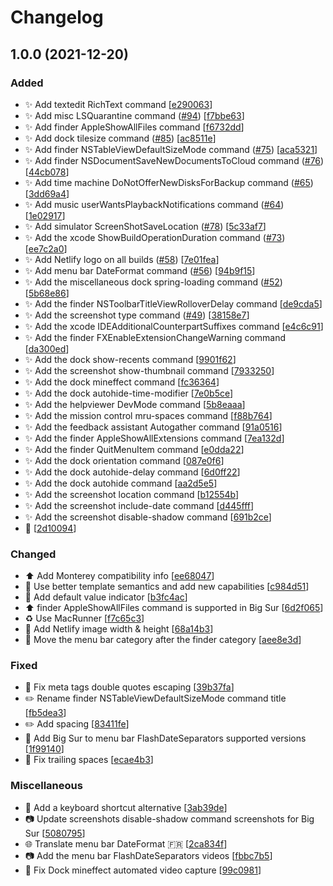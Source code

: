 # Changelog

<a name="1.0.0"></a>
## 1.0.0 (2021-12-20)

### Added

- ✨ Add textedit RichText command [[e290063](https://github.com/yannbertrand/macos-defaults/commit/e29006358a0ad45f0bd0694b63bab0f02174610d)]
- ✨ Add misc LSQuarantine command ([#94](https://github.com/yannbertrand/macos-defaults/issues/94)) [[f7bbe63](https://github.com/yannbertrand/macos-defaults/commit/f7bbe632e6af7d5da338bec4a6f5a99dcac2dd21)]
- ✨ Add finder AppleShowAllFiles command [[f6732dd](https://github.com/yannbertrand/macos-defaults/commit/f6732dd468ec37e376abc9abb2437d385d06f8a0)]
- ✨ Add dock tilesize command ([#85](https://github.com/yannbertrand/macos-defaults/issues/85)) [[ac8511e](https://github.com/yannbertrand/macos-defaults/commit/ac8511e86a0ff159c274889babb135ec5f4f46b4)]
- ✨ Add finder NSTableViewDefaultSizeMode command ([#75](https://github.com/yannbertrand/macos-defaults/issues/75)) [[aca5321](https://github.com/yannbertrand/macos-defaults/commit/aca53214841e04a8a8bed4b4be9c92698cc15ec7)]
- ✨ Add finder NSDocumentSaveNewDocumentsToCloud command ([#76](https://github.com/yannbertrand/macos-defaults/issues/76)) [[44cb078](https://github.com/yannbertrand/macos-defaults/commit/44cb078b73692458e64fc2be3deb32b142f03f79)]
- ✨ Add time machine DoNotOfferNewDisksForBackup command ([#65](https://github.com/yannbertrand/macos-defaults/issues/65)) [[3dd69a4](https://github.com/yannbertrand/macos-defaults/commit/3dd69a472ce4fa944a772240d182bac6bff62f36)]
- ✨ Add music userWantsPlaybackNotifications command ([#64](https://github.com/yannbertrand/macos-defaults/issues/64)) [[1e02917](https://github.com/yannbertrand/macos-defaults/commit/1e02917dd237726920f921b7cef84706780b3c76)]
- ✨ Add simulator ScreenShotSaveLocation ([#78](https://github.com/yannbertrand/macos-defaults/issues/78)) [[5c33af7](https://github.com/yannbertrand/macos-defaults/commit/5c33af79408e812360b33ad638d131a2a5cb8ab8)]
- ✨ Add the xcode ShowBuildOperationDuration command ([#73](https://github.com/yannbertrand/macos-defaults/issues/73)) [[ee7c2a0](https://github.com/yannbertrand/macos-defaults/commit/ee7c2a066e43b04a60703c8ebacd8bde67894b34)]
- ✨ Add Netlify logo on all builds ([#58](https://github.com/yannbertrand/macos-defaults/issues/58)) [[7e01fea](https://github.com/yannbertrand/macos-defaults/commit/7e01feaca8102911697d080c23ae29d617563292)]
- ✨ Add menu bar DateFormat command ([#56](https://github.com/yannbertrand/macos-defaults/issues/56)) [[94b9f15](https://github.com/yannbertrand/macos-defaults/commit/94b9f1549415a093ead63ed083df99177d411c90)]
- ✨ Add the miscellaneous dock spring-loading command ([#52](https://github.com/yannbertrand/macos-defaults/issues/52)) [[5b68e86](https://github.com/yannbertrand/macos-defaults/commit/5b68e8611193a82537d7c1afbdccf0c51a6f5d48)]
- ✨ Add the finder NSToolbarTitleViewRolloverDelay command [[de9cda5](https://github.com/yannbertrand/macos-defaults/commit/de9cda52835f08c3cf22a7d42330a0b3fab50251)]
- ✨ Add the screenshot type command ([#49](https://github.com/yannbertrand/macos-defaults/issues/49)) [[38158e7](https://github.com/yannbertrand/macos-defaults/commit/38158e7ecde6ef091090739d850b815514ddebf9)]
- ✨ Add the xcode IDEAdditionalCounterpartSuffixes command [[e4c6c91](https://github.com/yannbertrand/macos-defaults/commit/e4c6c9169a02dc451e3de0d661afddaa9166dc25)]
- ✨ Add the finder FXEnableExtensionChangeWarning command [[da300ed](https://github.com/yannbertrand/macos-defaults/commit/da300edfe331ced2803d3e64af784d0e09d5235f)]
- ✨ Add the dock show-recents command [[9901f62](https://github.com/yannbertrand/macos-defaults/commit/9901f625c932622d0c641e391e36496e43064115)]
- ✨ Add the screenshot show-thumbnail command [[7933250](https://github.com/yannbertrand/macos-defaults/commit/7933250e76c11aa3db04455c65768f65e1b9a4d3)]
- ✨ Add the dock mineffect command [[fc36364](https://github.com/yannbertrand/macos-defaults/commit/fc36364026268f0eef32a36e2053d800560d3f6b)]
- ✨ Add the dock autohide-time-modifier [[7e0b5ce](https://github.com/yannbertrand/macos-defaults/commit/7e0b5cec9065367d43b215410461ffb855b80579)]
- ✨ Add the helpviewer DevMode command [[5b8eaaa](https://github.com/yannbertrand/macos-defaults/commit/5b8eaaa4e226f3bb014660d96ed7963a0fd137fc)]
- ✨ Add the mission control mru-spaces command [[f88b764](https://github.com/yannbertrand/macos-defaults/commit/f88b7646d8963d80f79c398bd78e37eb79bbd31b)]
- ✨ Add the feedback assistant Autogather command [[91a0516](https://github.com/yannbertrand/macos-defaults/commit/91a05162ca6e9a5695a5713e194b335a74d8fbd4)]
- ✨ Add the finder AppleShowAllExtensions command [[7ea132d](https://github.com/yannbertrand/macos-defaults/commit/7ea132d2e414ea6f91ccc55d2edac3caf01c07ee)]
- ✨ Add the finder QuitMenuItem command [[e0dda22](https://github.com/yannbertrand/macos-defaults/commit/e0dda22199db2848288796d4d325021037793f4b)]
- ✨ Add the dock orientation command [[087e0f6](https://github.com/yannbertrand/macos-defaults/commit/087e0f60d5338a7a6a1f07ab40c3c07a4258eb86)]
- ✨ Add the dock autohide-delay command [[6d0ff22](https://github.com/yannbertrand/macos-defaults/commit/6d0ff22c71706e35c13222e0a44d4210835d73ae)]
- ✨ Add the dock autohide command [[aa2d5e5](https://github.com/yannbertrand/macos-defaults/commit/aa2d5e58844f2d3f2b86674119b62299c5e93142)]
- ✨ Add the screenshot location command [[b12554b](https://github.com/yannbertrand/macos-defaults/commit/b12554bd25fa07d42b4827b07af5397a0785ce3b)]
- ✨ Add the screenshot include-date command [[d445fff](https://github.com/yannbertrand/macos-defaults/commit/d445fff13c9f1a276e5d3a9942fde6d9dbdff502)]
- ✨ Add the screenshot disable-shadow command [[691b2ce](https://github.com/yannbertrand/macos-defaults/commit/691b2ce1a9bea2dd0b57c30c08f0e237bc31b370)]
- 🎉  [[2d10094](https://github.com/yannbertrand/macos-defaults/commit/2d100945c47068df7d0bd1e1414d06ed7ef9da28)]

### Changed

- ⬆️ Add Monterey compatibility info [[ee68047](https://github.com/yannbertrand/macos-defaults/commit/ee6804756328fdc2c98acfb7179bd17f47b95ad3)]
- 💄 Use better template semantics and add new capabilities [[c984d51](https://github.com/yannbertrand/macos-defaults/commit/c984d51fdda7fe653ffc3712939a4d083a8f4c4e)]
- 💄 Add default value indicator [[b3fc4ac](https://github.com/yannbertrand/macos-defaults/commit/b3fc4ac164c9c257990ad8d481bc7ef9be5b849e)]
- ⬆️ finder AppleShowAllFiles command is supported in Big Sur [[6d2f065](https://github.com/yannbertrand/macos-defaults/commit/6d2f06552e157d6413175f0be80af5db24495466)]
- ♻️ Use MacRunner [[f7c65c3](https://github.com/yannbertrand/macos-defaults/commit/f7c65c35bd5d2e544bd316680b7aa32b69465e6c)]
- 💄 Add Netlify image width &amp; height [[68a14b3](https://github.com/yannbertrand/macos-defaults/commit/68a14b32f34ce2add75dfc7a14a99ead7421170a)]
- 🚚 Move the menu bar category after the finder category [[aee8e3d](https://github.com/yannbertrand/macos-defaults/commit/aee8e3dfed45af226b7629bcc2a2127570802018)]

### Fixed

- 🐛 Fix meta tags double quotes escaping [[39b37fa](https://github.com/yannbertrand/macos-defaults/commit/39b37faf870742e2facefda17b18599a83886f67)]
- ✏️ Rename finder NSTableViewDefaultSizeMode command title [[fb5dea3](https://github.com/yannbertrand/macos-defaults/commit/fb5dea30f2aebc9ce04784d937a9f6b25660b01e)]
- ✏️ Add spacing [[83411fe](https://github.com/yannbertrand/macos-defaults/commit/83411fe6f2a387a5c14114b570d8e043021daf76)]
- 🐛 Add Big Sur to menu bar FlashDateSeparators supported versions [[1f99140](https://github.com/yannbertrand/macos-defaults/commit/1f99140b1383aa130c53e15efe291b9a5420c93a)]
- 🐛 Fix trailing spaces [[ecae4b3](https://github.com/yannbertrand/macos-defaults/commit/ecae4b3fe78e8c19554fb901b6cecd985267e6eb)]

### Miscellaneous

- 📝 Add a keyboard shortcut alternative [[3ab39de](https://github.com/yannbertrand/macos-defaults/commit/3ab39de0f2d3705f01771fb9d45222c0f7ce1977)]
- 📷 Update screenshots disable-shadow command screenshots for Big Sur [[5080795](https://github.com/yannbertrand/macos-defaults/commit/5080795bcc23df6e54d225b0d0cebb084e2d183e)]
- 🌐 Translate menu bar DateFormat 🇫🇷 [[2ca834f](https://github.com/yannbertrand/macos-defaults/commit/2ca834fe1b0f8a14d689399b9ada3e547cba7fb9)]
- 📷 Add the menu bar FlashDateSeparators videos [[fbbc7b5](https://github.com/yannbertrand/macos-defaults/commit/fbbc7b5c2822618bf97d78cf8be4804417dc3576)]
- 🔨 Fix Dock mineffect automated video capture [[99c0981](https://github.com/yannbertrand/macos-defaults/commit/99c0981521d21371a7c4038cc51a5d4ed18575fa)]


